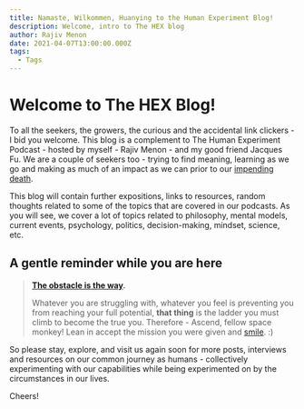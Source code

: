 ```yaml
---
title: Namaste, Wilkommen, Huanying to the Human Experiment Blog!
description: Welcome, intro to The HEX blog
author: Rajiv Menon
date: 2021-04-07T13:00:00.000Z
tags:
  - Tags
---
```

# Welcome to The HEX Blog!

To all the seekers, the growers, the curious and the accidental link clickers - I bid you welcome. This blog is a complement to The Human Experiment Podcast - hosted by myself - Rajiv Menon - and my good friend Jacques Fu. We are a couple of seekers too - trying to find meaning, learning as we go and making as much of an impact as we can prior to our [impending death](https://en.wikipedia.org/wiki/Memento_mori). 

This blog will contain further expositions, links to resources, random thoughts related to some of the topics that are covered in our podcasts. As you will see, we cover a lot of topics related to philosophy, mental models, current events, psychology, politics, decision-making, mindset, science, etc. 

## A gentle reminder while you are here

> **[The obstacle is the way](https://en.wikipedia.org/wiki/The_Obstacle_Is_the_Way).** 
>
> Whatever you are struggling with, whatever you feel is preventing you from reaching your full potential, **that thing** is the ladder you must climb to become the true you. Therefore - Ascend, fellow space monkey! Lean in accept the mission you were given and [smile](https://www.youtube.com/watch?v=rzPNzJRe1kk). :) 

So please stay, explore, and visit us again soon for more posts, interviews and resources on our common journey as humans - collectively experimenting with our capabilities while being experimented on by the circumstances in our lives. 

Cheers!